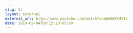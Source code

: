 ```yaml
---
slug: 5r
layout: external
external_url: http://www.youtube.com/watch?v=eWd9WXFdYI4
date: 2010-09-04T09:15:23-05:00
---
```

